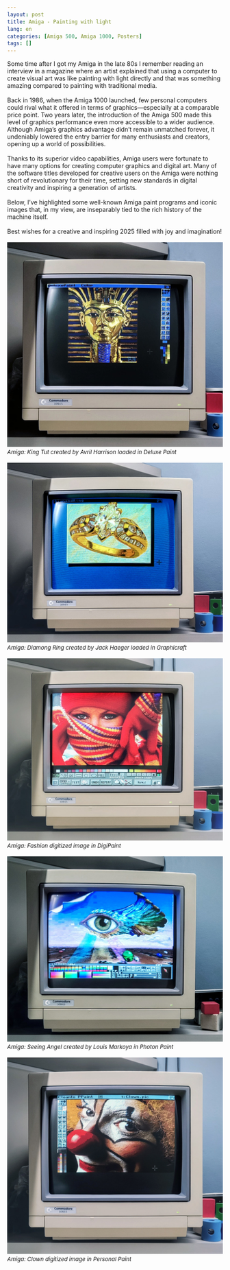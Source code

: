 ```yaml
---
layout: post
title: Amiga - Painting with light
lang: en
categories: [Amiga 500, Amiga 1000, Posters]
tags: []
---
```


Some time after I got my Amiga in the late 80s I remember reading an interview in a magazine where an artist explained that using a computer to create visual art was like painting with light directly and that was something amazing compared to painting with traditional media.
<br><br>
Back in 1986, when the Amiga 1000 launched, few personal computers could rival what it offered in terms of graphics—especially at a comparable price point. Two years later, the introduction of the Amiga 500 made this level of graphics performance even more accessible to a wider audience. Although Amiga’s graphics advantage didn’t remain unmatched forever, it undeniably lowered the entry barrier for many enthusiasts and creators, opening up a world of possibilities.
<br><br>
Thanks to its superior video capabilities, Amiga users were fortunate to have many options for creating computer graphics and digital art. Many of the software titles developed for creative users on the Amiga were nothing short of revolutionary for their time, setting new standards in digital creativity and inspiring a generation of artists.
<br><br>
Below, I’ve highlighted some well-known Amiga paint programs and iconic images that, in my view, are inseparably tied to the rich history of the machine itself.
<br><br>
Best wishes for a creative and inspiring 2025 filled with joy and imagination!
<br><br>
<img src="\assets\img\post_previews\59-Amiga-King-Tut-Deluxe-Paint.jpg">
<br>
<span style="font-size:small; font-style: italic">Amiga: King Tut created by Avril Harrison loaded in Deluxe Paint</span>
<br><br>
<img src="\assets\img\post_previews\59-Amiga-Diamong-Ring-Graphicraft.jpg">
<br>
<span style="font-size:small; font-style: italic">Amiga: Diamong Ring created by Jack Haeger loaded in Graphicraft</span>
<br><br>
<img src="\assets\img\post_previews\59-Amiga-Fashion-DigiPaint.jpg">
<br>
<span style="font-size:small; font-style: italic">Amiga: Fashion digitized image in DigiPaint</span>
<br><br>
<img src="\assets\img\post_previews\59-Seeing-Angel-Photon-Paint.jpg">
<br>
<span style="font-size:small; font-style: italic">Amiga: Seeing Angel created by Louis Markoya in Photon Paint</span>
<br><br>
<img src="\assets\img\post_previews\59-Clown-Personal-Paint.jpg">
<br>
<span style="font-size:small; font-style: italic">Amiga: Clown digitized image in Personal Paint</span>
<br><br>